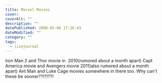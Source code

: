 ```yaml
---
title: Marvel Movies
cover: 
coverAlt: ""
description: ""
datePublished: 2008-05-06 17:16:43
dateModified: ""
category: ""
tags:
  - livejournal
---
```


Iron Man 2 and Thor movie in  2010(rumored about a month apart)
Capt America movie and Avengers movie 2011(also rumored about a month apart)
Ant Man and Luke Cage movies somewhere in there too.
Why can't these be sooner??!?!??!
